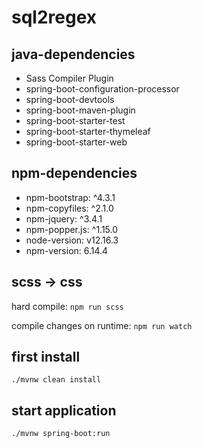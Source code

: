# sql2regex

## java-dependencies
- Sass Compiler Plugin
- spring-boot-configuration-processor
- spring-boot-devtools
- spring-boot-maven-plugin
- spring-boot-starter-test
- spring-boot-starter-thymeleaf
- spring-boot-starter-web

## npm-dependencies
- npm-bootstrap: ^4.3.1
- npm-copyfiles: ^2.1.0
- npm-jquery: ^3.4.1
- npm-popper.js: ^1.15.0
- node-version: v12.16.3
- npm-version: 6.14.4

## scss → css
hard compile:
<code>npm run scss</code>

compile changes on runtime:
<code>npm run watch</code>

## first install
<code>./mvnw clean install</code>

## start application
<code>./mvnw spring-boot:run </code>



